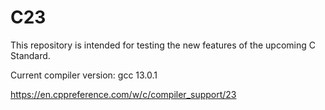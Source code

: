 # C23

This repository is intended for testing the new features of the upcoming C Standard.

Current compiler version: gcc 13.0.1

<https://en.cppreference.com/w/c/compiler_support/23>

